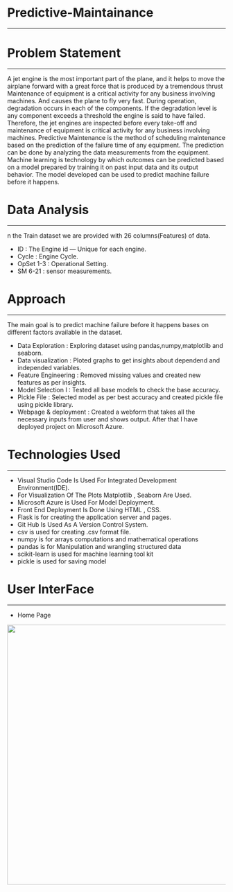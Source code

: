 # Predictive-Maintainance
----------------------------------------------------------------------------------------------------------------------------------------------------------------------

# Problem Statement
-------------------------------------------------------------------------------------------------------------------------------------------------------------------------------

A jet engine is the most important part of the plane, and it helps to move the airplane forward with a great force that is produced by a tremendous thrust Maintenance of equipment is a critical activity for any business involving machines. And causes the plane to fly very fast. During operation, degradation occurs in each of the components. If the degradation level is any component exceeds a threshold the engine is said to have failed. Therefore, the jet engines are inspected before every take-off and maintenance of equipment is critical activity for any business involving machines. Predictive Maintenance is the method of scheduling maintenance based on the prediction of the failure time of any equipment. The prediction can be done by analyzing the data measurements from the equipment. Machine learning is technology by which outcomes can be predicted based on a model prepared by training it on past input data and its output behavior. The model developed can be used to predict machine failure before it happens.

# Data Analysis
----------------------------------------------------------------------------------------------------------------------------------------------------------------------------

n the Train dataset we are provided with 26 columns(Features) of data.

* ID : The Engine id — Unique for each engine.
* Cycle : Engine Cycle.
* OpSet 1-3 : Operational Setting.
* SM 6-21 : sensor measurements.

# Approach
--------------------------------------------------------------------------------------------------------------------------------------------------------------------------------

The main goal is to predict machine failure before it happens bases on different factors available in the dataset.

* Data Exploration : Exploring dataset using pandas,numpy,matplotlib and seaborn.
* Data visualization : Ploted graphs to get insights about dependend and independed variables.
* Feature Engineering : Removed missing values and created new features as per insights.
* Model Selection I : Tested all base models to check the base accuracy.
* Pickle File : Selected model as per best accuracy and created pickle file using pickle library.
* Webpage & deployment : Created a webform that takes all the necessary inputs from user and shows output. After that I have deployed project on Microsoft Azure.


# Technologies Used
-------------------------------------------------------------------------------------------------------------------------------------------------------------

* Visual Studio Code Is Used For Integrated Development Environment(IDE).
* For Visualization Of The Plots Matplotlib , Seaborn Are Used.
* Microsoft Azure is Used For Model Deployment.
* Front End Deployment Is Done Using HTML , CSS.
* Flask is for creating the application server and pages.
* Git Hub Is Used As A Version Control System.
* csv is used for creating .csv format file.
* numpy is for arrays computations and mathematical operations
* pandas is for Manipulation and wrangling structured data
* scikit-learn is used for machine learning tool kit
* pickle is used for saving model

# User InterFace 
------------------------------------------------------------------------------------------------------------------------------------------------------------------------------

* Home Page 

<p align="center">
  <img src="https://user-images.githubusercontent.com/76476273/132872549-65c3ee52-5160-4ceb-      ab06-4ed8940d9910.png" width='600px'>
</p>





